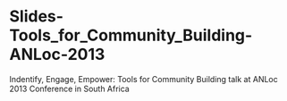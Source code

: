 Slides-Tools_for_Community_Building-ANLoc-2013
==============================================

Indentify, Engage, Empower: Tools for Community Building talk at ANLoc 2013 Conference in South Africa